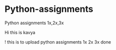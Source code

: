 # Python-assignments
Python assignments 1x,2x,3x

Hi this is kavya

!  this is to upload python assignments 1x 2x 3x
done
